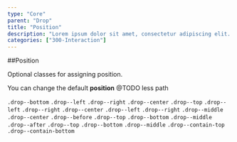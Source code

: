 ```yaml
---
type: "Core"
parent: "Drop"
title: "Position"
description: "Lorem ipsum dolor sit amet, consectetur adipiscing elit. Nunc tempus laoreet leo sit amet iaculis."
categories: ["300-Interaction"]
---
```


##Position

Optional classes for assigning position.

You can change the default **position** @TODO less path

`.drop--bottom` `.drop--left` `.drop--right` `.drop--center` `.drop--top` `.drop--left` `.drop--right` `.drop--center` `.drop--left` `.drop--right` `.drop--middle` `.drop--center` `.drop--before` `.drop--top` `.drop--bottom` `.drop--middle` `.drop--after` `.drop--top` `.drop--bottom` `.drop--middle` `.drop--contain-top` `.drop--contain-bottom`
        
<demo>
  <demovanilla src="inline/demo/drop/position">
  </demovanilla>
</demo>
